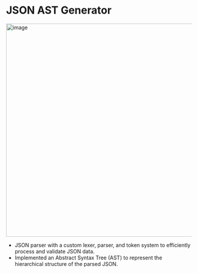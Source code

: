 # JSON AST Generator
<img width="576" alt="image" src="https://github.com/user-attachments/assets/20b47a00-5255-4512-9b57-5091eaab60c0">

- JSON parser with a custom lexer, parser, and token system to efficiently process and validate JSON data.
- Implemented an Abstract Syntax Tree (AST) to represent the hierarchical structure of the parsed JSON.
